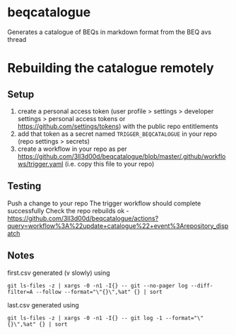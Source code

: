 # beqcatalogue

Generates a catalogue of BEQs in markdown format from the BEQ avs thread

# Rebuilding the catalogue remotely

## Setup

1) create a personal access token (user profile > settings > developer settings > personal access tokens or https://github.com/settings/tokens) with the public repo entitlements
2) add that token as a secret named `TRIGGER_BEQCATALOGUE` in your repo (repo settings > secrets)
3) create a workflow in your repo as per https://github.com/3ll3d00d/beqcatalogue/blob/master/.github/workflows/trigger.yaml (i.e. copy this file to your repo)

## Testing

Push a change to your repo
The trigger workflow should complete successfully
Check the repo rebuilds ok - https://github.com/3ll3d00d/beqcatalogue/actions?query=workflow%3A%22update+catalogue%22+event%3Arepository_dispatch

## Notes

first.csv generated (v slowly) using

    git ls-files -z | xargs -0 -n1 -I{} -- git --no-pager log --diff-filter=A --follow --format="\"{}\",%at" {} | sort

last.csv generated using

    git ls-files -z | xargs -0 -n1 -I{} -- git log -1 --format="\"{}\",%at" {} | sort
